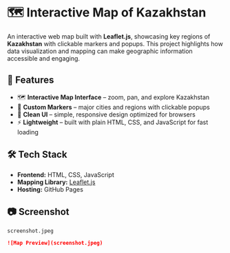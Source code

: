 # 🗺️ Interactive Map of Kazakhstan  

An interactive web map built with **Leaflet.js**, showcasing key regions of **Kazakhstan** with clickable markers and popups. This project highlights how data visualization and mapping can make geographic information accessible and engaging.  

## 🚀 Features  
- 🗺️ **Interactive Map Interface** – zoom, pan, and explore Kazakhstan  
- 📍 **Custom Markers** – major cities and regions with clickable popups  
- 🎨 **Clean UI** – simple, responsive design optimized for browsers  
- ⚡ **Lightweight** – built with plain HTML, CSS, and JavaScript for fast loading  

## 🛠️ Tech Stack  
- **Frontend:** HTML, CSS, JavaScript  
- **Mapping Library:** [Leaflet.js](https://leafletjs.com/)  
- **Hosting:** GitHub Pages  

## 📷 Screenshot  
`screenshot.jpeg`
```markdown
![Map Preview](screenshot.jpeg)
